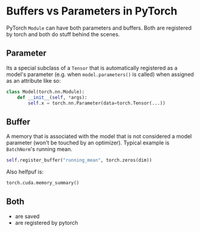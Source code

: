 # Buffers vs Parameters in PyTorch

PyTorch `Module` can have both parameters and buffers. Both are registered by
torch and both do stuff behind the scenes.

## Parameter

Its a special subclass of a `Tensor` that is automatically registered as a
model's parameter (e.g. when `model.parameters()` is called) when assigned as an
attribute like so:

```python
class Model(torch.nn.Module):
    def __init__(self, *args):
        self.x = torch.nn.Parameter(data=torch.Tensor(...))
```

## Buffer

A memory that is associated with the model that is not considered a model
parameter (won't be touched by an optimizer). Typical example is `BatchNorm`'s
running mean.

```python
self.register_buffer("running_mean", torch.zeros(dim))
```

Also helfpuf is:

```python
torch.cuda.memory_summary()
```

## Both

- are saved
- are registered by pytorch
